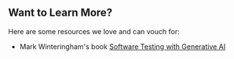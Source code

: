 ## Want to Learn More?

Here are some resources we love and can vouch for:

* Mark Winteringham's book [Software Testing with Generative AI](https://www.manning.com/books/software-testing-with-generative-ai)
